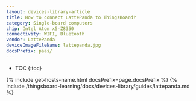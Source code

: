 ```yaml
---
layout: devices-library-article
title: How to connect LattePanda to ThingsBoard?
category: Single-board computers
chip: Intel Atom x5-Z8350
connectivity: WIFI, Bluetooth
vendor: LattePanda
deviceImageFileName: lattepanda.jpg
docsPrefix: paas/
---
```



* TOC
{:toc} 

{% include get-hosts-name.html docsPrefix=page.docsPrefix %}
{% include /thingsboard-learning/docs/devices-library/guides/lattepanda.md %}